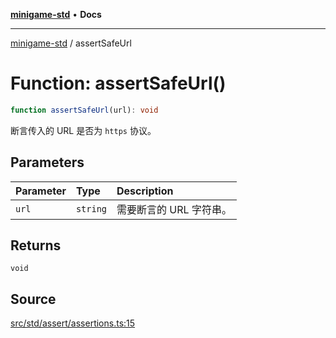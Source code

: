 [**minigame-std**](../README.md) • **Docs**

***

[minigame-std](../README.md) / assertSafeUrl

# Function: assertSafeUrl()

```ts
function assertSafeUrl(url): void
```

断言传入的 URL 是否为 `https` 协议。

## Parameters

| Parameter | Type | Description |
| :------ | :------ | :------ |
| `url` | `string` | 需要断言的 URL 字符串。 |

## Returns

`void`

## Source

[src/std/assert/assertions.ts:15](https://github.com/JiangJie/minigame-std/blob/1bf3ee8cf3321353e47e032c8721e63dd3e21497/src/std/assert/assertions.ts#L15)
